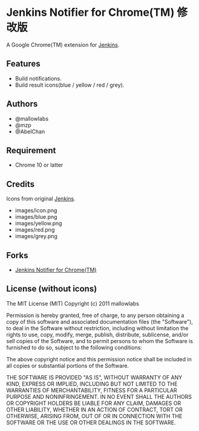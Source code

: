 Jenkins Notifier for Chrome(TM) 修改版
======================================
A Google Chrome(TM) extension for [Jenkins](http://jenkins-ci.org/).

Features
----------------
 * Build notifications.
 * Build result icons(blue / yellow / red / grey).

Authors
----------------
 * @mallowlabs
 * @mzp
 * @AbelChan

Requirement
----------------

 * Chrome 10 or latter

Credits
----------------
Icons from original [Jenkins](http://jenkins-ci.org/).

 * images/icon.png
 * images/blue.png
 * images/yellow.png
 * images/red.png
 * images/grey.png

Forks
----------------
 * [Jenkins Notifier for Chrome(TM)](https://github.com/mallowlabs/jenkins-notifier-for-chrome)

License (without icons)
------------------------------
The MIT License (MIT)
Copyright (c) 2011 mallowlabs

Permission is hereby granted, free of charge, to any person obtaining a copy of this software and associated documentation files (the "Software"), to deal in the Software without restriction, including without limitation the rights to use, copy, modify, merge, publish, distribute, sublicense, and/or sell copies of the Software, and to permit persons to whom the Software is furnished to do so, subject to the following conditions:

The above copyright notice and this permission notice shall be included in all copies or substantial portions of the Software.

THE SOFTWARE IS PROVIDED "AS IS", WITHOUT WARRANTY OF ANY KIND, EXPRESS OR IMPLIED, INCLUDING BUT NOT LIMITED TO THE WARRANTIES OF MERCHANTABILITY, FITNESS FOR A PARTICULAR PURPOSE AND NONINFRINGEMENT. IN NO EVENT SHALL THE AUTHORS OR COPYRIGHT HOLDERS BE LIABLE FOR ANY CLAIM, DAMAGES OR OTHER LIABILITY, WHETHER IN AN ACTION OF CONTRACT, TORT OR OTHERWISE, ARISING FROM, OUT OF OR IN CONNECTION WITH THE SOFTWARE OR THE USE OR OTHER DEALINGS IN THE SOFTWARE.
